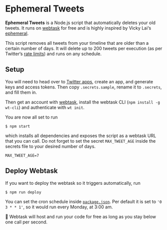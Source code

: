 # Ephemeral Tweets

**Ephemeral Tweets** is a Node.js script that automatically deletes your old tweets. It runs on [webtask](https://webtask.io/) for free and is highly inspired by Vicky Lai‘s [ephemeral](https://github.com/vickylai/ephemeral).

This script removes all tweets from your timeline that are older than a certain number of days. It will delete up to 200 tweets per execution (as per Twitter‘s [rate limits](https://developer.twitter.com/en/docs/tweets/timelines/api-reference/get-statuses-user_timeline.html)) and runs on any schedule.

## Setup

You will need to head over to [Twitter apps](https://apps.twitter.com/), create an app, and generate keys and access tokens. Then copy `.secrets.sample`, rename it to `.secrets`, and fill them in.

Then get an account with [webtask](https://webtask.io/), install the webtask CLI (`npm install -g wt-cli`) and authenticate with `wt init`.

You are now all set to run

```shell
$ npm start
```

which installs all dependencies and exposes the script as a webtask URL that you can call. Do not forget to set the secret `MAX_TWEET_AGE` inside the secrets file to your desired number of days.

```
MAX_TWEET_AGE=7
```

## Deploy Webtask

If you want to deploy the webtask so it triggers automatically, run

```shell
$ npm run deploy
```

You can set the cron schedule inside [`package.json`](package.json). Per default it is set to `'0 3 * * 1'`, so it would run every Monday, at 3:00 am.

🎉 Webtask will host and run your code for free as long as you stay below one call per second.

